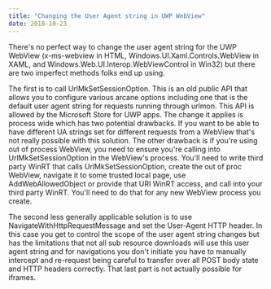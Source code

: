 ```yaml
---
title: "Changing the User Agent string in UWP WebView"
date: 2018-10-23
---
```

<div xmlns="http://www.w3.org/1999/xhtml"><div><p>
    There's no perfect way to change the user agent string for the UWP WebView (x-ms-webview in HTML, Windows.UI.Xaml.Controls.WebView in XAML, and Windows.Web.UI.Interop.WebViewControl in Win32) but
    there are two imperfect methods folks end up using.
  </p><p>
    The first is to call UrlMkSetSessionOption. This is an old public API that allows you to configure various arcane options including one that is the default user agent string for requests running
    through urlmon. This API is allowed by the Microsoft Store for UWP apps. The change it applies is process wide which has two potential drawbacks. If you want to be able to have different UA
    strings set for different requests from a WebView that's not really possible with this solution. The other drawback is if you're using out of process WebView, you need to ensure you're calling
    into UrlMkSetSessionOption in the WebView's process. You'll need to write third party WinRT that calls UrlMkSetSessionOption, create the out of proc WebView, navigate it to some trusted local
    page, use AddWebAllowedObject or provide that URI WinRT access, and call into your third party WinRT. You'll need to do that for any new WebView process you create.
  </p><p>
    The second less generally applicable solution is to use NavigateWithHttpRequestMessage and set the User-Agent HTTP header. In this case you get to control the scope of the user agent string
    changes but has the limitations that not all sub resource downloads will use this user agent string and for navigations you don't initiate you have to manually intercept and re-request being
    careful to transfer over all POST body state and HTTP headers correctly. That last part is not actually possible for iframes.
  </p></div></div>
